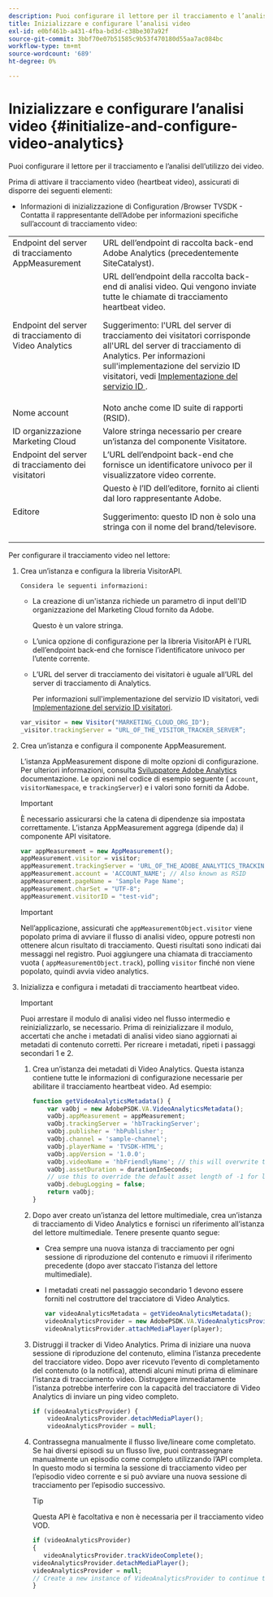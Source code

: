 ```yaml
---
description: Puoi configurare il lettore per il tracciamento e l’analisi dell’utilizzo dei video.
title: Inizializzare e configurare l’analisi video
exl-id: e0bf461b-a431-4fba-bd3d-c38be307a92f
source-git-commit: 3bbf70e07b51585c9b53f470180d55aa7ac084bc
workflow-type: tm+mt
source-wordcount: '689'
ht-degree: 0%

---
```


# Inizializzare e configurare l’analisi video {#initialize-and-configure-video-analytics}

Puoi configurare il lettore per il tracciamento e l’analisi dell’utilizzo dei video.

Prima di attivare il tracciamento video (heartbeat video), assicurati di disporre dei seguenti elementi:

* Informazioni di inizializzazione di Configuration /Browser TVSDK - Contatta il rappresentante dell’Adobe per informazioni specifiche sull’account di tracciamento video:

<table id="table_3565328ABBEE4605A92EAE1ADE5D6F84">
 <tbody>
  <tr>
   <td colname="col1"> Endpoint del server di tracciamento AppMeasurement </td>
   <td colname="col2"> URL dell’endpoint di raccolta back-end Adobe Analytics (precedentemente SiteCatalyst). </td>
  </tr>
  <tr>
   <td colname="col1"> Endpoint del server di tracciamento di Video Analytics </td>
   <td colname="col2"> URL dell’endpoint della raccolta back-end di analisi video. Qui vengono inviate tutte le chiamate di tracciamento heartbeat video. <p>Suggerimento: l'URL del server di tracciamento dei visitatori corrisponde all'URL del server di tracciamento di Analytics. Per informazioni sull'implementazione del servizio ID visitatori, vedi <a href="https://experienceleague.adobe.com/docs/id-service/using/implementation/setup-target.html?lang=en" format="html" scope="external"> Implementazione del servizio ID </a>. </p> </td>
  </tr>
  <tr>
   <td colname="col1"> Nome account </td>
   <td colname="col2"> Noto anche come ID suite di rapporti (RSID). </td>
  </tr>
  <tr>
   <td colname="col1"> ID organizzazione Marketing Cloud </td>
   <td colname="col2"> Valore stringa necessario per creare un’istanza del componente Visitatore. </td>
  </tr>
  <tr>
   <td colname="col1"> Endpoint del server di tracciamento dei visitatori </td>
   <td colname="col2"> L’URL dell’endpoint back-end che fornisce un identificatore univoco per il visualizzatore video corrente. </td>
  </tr>
  <tr>
   <td colname="col1"> Editore </td>
   <td colname="col2"> Questo è l’ID dell’editore, fornito ai clienti dal loro rappresentante Adobe. <p>Suggerimento: questo ID non è solo una stringa con il nome del brand/televisore. </p> </td>
  </tr>
 </tbody>
</table>

Per configurare il tracciamento video nel lettore:

1. Crea un’istanza e configura la libreria VisitorAPI.

       Considera le seguenti informazioni:
   
   * La creazione di un&#39;istanza richiede un parametro di input dell&#39;ID organizzazione del Marketing Cloud fornito da Adobe.

      Questo è un valore stringa.
   * L’unica opzione di configurazione per la libreria VisitorAPI è l’URL dell’endpoint back-end che fornisce l’identificatore univoco per l’utente corrente.
   * L’URL del server di tracciamento dei visitatori è uguale all’URL del server di tracciamento di Analytics.

      Per informazioni sull&#39;implementazione del servizio ID visitatori, vedi [Implementazione del servizio ID visitatori](https://experienceleague.adobe.com/docs/id-service/using/implementation/setup-target.html?lang=en).

   ```js
   var_visitor = new Visitor("MARKETING_CLOUD_ORG_ID");
   _visitor.trackingServer = "URL_OF_THE_VISITOR_TRACKER_SERVER”;
   ```

2. Crea un’istanza e configura il componente AppMeasurement.

   L’istanza AppMeasurement dispone di molte opzioni di configurazione. Per ulteriori informazioni, consulta [Sviluppatore Adobe Analytics](https://microsite.omniture.com/t2/help/en_US/reference/#Developer) documentazione. Le opzioni nel codice di esempio seguente ( `account`, `visitorNamespace`, e `trackingServer`) e i valori sono forniti da Adobe.

   >[!IMPORTANT]
   >
   >È necessario assicurarsi che la catena di dipendenze sia impostata correttamente. L’istanza AppMeasurement aggrega (dipende da) il componente API visitatore.

   ```js
   var appMeasurement = new AppMeasurement();
   appMeasurement.visitor = visitor;
   appMeasurement.trackingServer = 'URL_OF_THE_ADOBE_ANALYTICS_TRACKING_SERVER';
   appMeasurement.account = 'ACCOUNT_NAME'; // Also known as RSID
   appMeasurement.pageName = 'Sample Page Name';
   appMeasurement.charSet = "UTF-8";
   appMeasurement.visitorID = "test-vid";
   ```

   >[!IMPORTANT]
   >
   >Nell’applicazione, assicurati che `appMeasurementObject.visitor` viene popolato prima di avviare il flusso di analisi video, oppure potresti non ottenere alcun risultato di tracciamento. Questi risultati sono indicati dai messaggi nel registro. Puoi aggiungere una chiamata di tracciamento vuota ( `appMeasurementObject.track`), polling `visitor` finché non viene popolato, quindi avvia video analytics.

3. Inizializza e configura i metadati di tracciamento heartbeat video.

   >[!IMPORTANT]
   >
   >Puoi arrestare il modulo di analisi video nel flusso intermedio e reinizializzarlo, se necessario. Prima di reinizializzare il modulo, accertati che anche i metadati di analisi video siano aggiornati ai metadati di contenuto corretti. Per ricreare i metadati, ripeti i passaggi secondari 1 e 2.

   1. Crea un’istanza dei metadati di Video Analytics.
Questa istanza contiene tutte le informazioni di configurazione necessarie per abilitare il tracciamento heartbeat video. Ad esempio:

      ```js
      function getVideoAnalyticsMetadata() {
          var vaObj = new AdobePSDK.VA.VideoAnalyticsMetadata();
          vaObj.appMeasurement = appMeasurement;
          vaObj.trackingServer = 'hbTrackingServer';
          vaObj.publisher = 'hbPublisher';
          vaObj.channel = 'sample-channel';
          vaObj.playerName = 'TVSDK-HTML';
          vaObj.appVersion = '1.0.0';
          vaObj.videoName = 'hbFriendlyName'; // this will overwrite the ContextData variable a.media.friendlyName
          vaObj.assetDuration = durationInSeconds;
          // use this to override the default asset length of -1 for live streams
          vaObj.debugLogging = false;
          return vaObj;
      }
      ```

   2. Dopo aver creato un’istanza del lettore multimediale, crea un’istanza di tracciamento di Video Analytics e fornisci un riferimento all’istanza del lettore multimediale.
Tenere presente quanto segue:

      * Crea sempre una nuova istanza di tracciamento per ogni sessione di riproduzione del contenuto e rimuovi il riferimento precedente (dopo aver staccato l’istanza del lettore multimediale).
      * I metadati creati nel passaggio secondario 1 devono essere forniti nel costruttore del tracciatore di Video Analytics.

         ```js
         var videoAnalyticsMetadata = getVideoAnalyticsMetadata();
         videoAnalyticsProvider = new AdobePSDK.VA.VideoAnalyticsProvider(videoAnalyticsMetadata);
         videoAnalyticsProvider.attachMediaPlayer(player);
         ```
   3. Distruggi il tracker di Video Analytics.
Prima di iniziare una nuova sessione di riproduzione del contenuto, elimina l’istanza precedente del tracciatore video. Dopo aver ricevuto l’evento di completamento del contenuto (o la notifica), attendi alcuni minuti prima di eliminare l’istanza di tracciamento video. Distruggere immediatamente l’istanza potrebbe interferire con la capacità del tracciatore di Video Analytics di inviare un ping video completo.

      ```js
      if (videoAnalyticsProvider) {
          videoAnalyticsProvider.detachMediaPlayer();
          videoAnalyticsProvider = null;
      ```

   4. Contrassegna manualmente il flusso live/lineare come completato.
Se hai diversi episodi su un flusso live, puoi contrassegnare manualmente un episodio come completo utilizzando l’API completa. In questo modo si termina la sessione di tracciamento video per l’episodio video corrente e si può avviare una nuova sessione di tracciamento per l’episodio successivo.
      >[!TIP]
      >
      >Questa API è facoltativa e non è necessaria per il tracciamento video VOD.

      ```js
      if (videoAnalyticsProvider)
      {
         videoAnalyticsProvider.trackVideoComplete();
      videoAnalyticsProvider.detachMediaPlayer();
      videoAnalyticsProvider = null;
      // Create a new instance of VideoAnalyticsProvider to continue tracking.
      }
      ```
